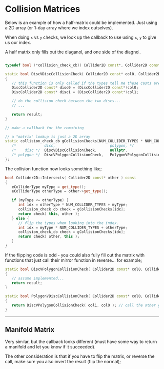 
Collision Matrices
======

Below is an example of how a half-matrix could be implemented.  Just using a 2D array (or 1-day array where we index outselves).

When doing `x` vs `y` checks, we look up the callback to use using `x`, `y` to give us our index. 

A half matrix only fills out the diaganol, and one side of the diagnol.

```cpp

typedef bool (*collision_check_cb)( Collider2D const*, Collider2D const* ); 

static bool DiscVDiscCollisionCheck( Collider2D const* col0, Collider2D* const* col1 )
{
   // this function is only called if the types tell me these casts are safe - so no need to a dynamic cast or type checks here.
   DiscCollider2D const* disc0 = (DiscCollider2D const*)col0; 
   DiscCollider2D const* disc1 = (DiscCollider2D const*)col1; 

   // do the collision check between the two discs...
   // ...

   return result; 
}

// make a callback for the remaining 

// a "matrix" lookup is just a 2D array
static collision_check_cb gCollisionChecks[NUM_COLLIDER_TYPES * NUM_COLLIDER_TYPES] = {
   /*             disc,                         polygon, */
   /*    disc */  DiscVDiscCollisionCheck,      nullptr, 
   /* polygon */  DiscVPolygonCollisionCheck,   PolygonVPolygonCollisionCheck
};

```

The collision function now looks something like; 

```cpp
bool Collider2D::Intersects( Collider2D const* other ) const 
{
   eColliderType myType = get_type();
   eColliderType otherType = other->get_type();

   if (myType <= otherType) {
      int idx = otherType * NUM_COLLIDER_TYPES + myType; 
      collision_check_cb check = gCollisionChecks[idx]; 
      return check( this, other ); 
   } else {
      // flip the types when looking into the index.
      int idx = myType * NUM_COLLIDER_TYPES + otherType; 
      collision_check_cb check = gCollisionChecks[idx]; 
      return check( other, this ); 
   }
}
```


If the flipping code is odd - you could also fully fill out the matrix with functions that just call their mirror function in reverse... for example;

```cpp
static bool DiscVPolygonCollisionCheck( Collider2D const* col0, Collider2D* const* col1 )
{
   // assume implemented...
   return result; 
}

static bool PolygonVDiscCollisionCheck( Collider2D const* col0, Collider2D* const* col1 )
{
   return DiscVPolygonCollisionCheck( col1, col0 ); // call the other guy, but flip the parameters
}
```

------

## Manifold Matrix
Very similar, but the callback looks different (must have some way to return a manifold and let you know if it succeeded). 

The other consideration is that if you have to flip the matrix, or reverse the call, make sure you also invert the result (flip the normal); 